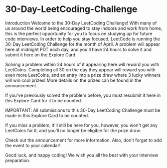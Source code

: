 # 30-Day-LeetCoding-Challenge

Introduction
Welcome to the 30-Day LeetCoding Challenge!
With many of us around the world being encouraged to stay indoors and work from home, this is the perfect opportunity for you to focus on studying up for future code interviews. In order to help you stay focused, LeetCode is running the 30-Day LeetCoding Challenge for the month of April. A problem will appear here at midnight PDT each day, and you'll have 24 hours to solve it and submit it here on the Explore Card.


Solving a problem within 24 hours of it appearing here will reward you with LeetCoins. Completing all 30 on the day they appear will reward you with even more LeetCoins, and an entry into a prize draw where 3 lucky winners will win cool prizes! More details on the prizes can be found in the announcement.

If you've previously solved the problem before, you must resubmit it here in this Explore Card for it to be counted.

IMPORTANT: All submissions to this 30-Day LeetCoding Challenge must be made in this Explore Card to be counted.

If you miss a problem, it'll still be here for you, however, you won't get any LeetCoins for it, and you'll no longer be eligible for the prize draw.

Check out the announcement for more information. Also, don't forget to add the event to your calendar!

Good luck, and happy coding! We wish you all the best with your interview preparation.
